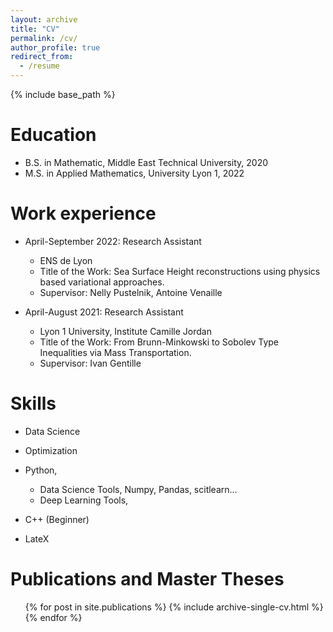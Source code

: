 ```yaml
---
layout: archive
title: "CV"
permalink: /cv/
author_profile: true
redirect_from:
  - /resume
---
```


{% include base_path %}

Education
======
* B.S. in Mathematic, Middle East Technical University, 2020
* M.S. in Applied Mathematics, University Lyon 1, 2022


Work experience
======

* April-September 2022: Research Assistant
  * ENS de Lyon 
  * Title of the Work: Sea Surface Height reconstructions using physics based variational approaches.
  * Supervisor: Nelly Pustelnik, Antoine Venaille 

* April-August 2021: Research Assistant
  * Lyon 1 University, Institute Camille Jordan 
  * Title of the Work: From Brunn-Minkowski to Sobolev Type Inequalities via Mass Transportation.
  * Supervisor: Ivan Gentille 
  
Skills
======
* Data Science 
* Optimization
* Python,
  * Data Science Tools, Numpy, Pandas, scitlearn...
  * Deep Learning Tools,

* C++ (Beginner)
* LateX 

Publications and Master Theses
======
  <ul>{% for post in site.publications %}
    {% include archive-single-cv.html %}
  {% endfor %}</ul>
  
<!-- Talks
======
  <ul>{% for post in site.talks %}
    {% include archive-single-talk-cv.html %}
  {% endfor %}</ul>
   -->
<!-- Teaching
======
  <ul>{% for post in site.teaching %}
    {% include archive-single-cv.html %}
  {% endfor %}</ul> -->
  
<!-- Service and leadership
======
* Currently signed in to 43 different slack teams -->
